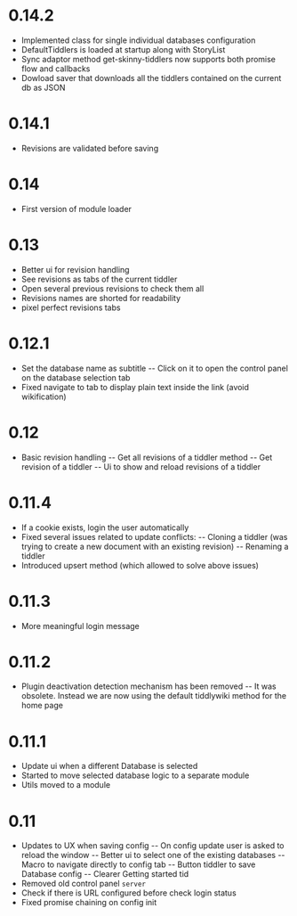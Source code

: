 # 0.14.2
- Implemented class for single individual databases configuration
- DefaultTiddlers is loaded at startup along with StoryList
- Sync adaptor method get-skinny-tiddlers now supports both promise flow and callbacks
- Dowload saver that downloads all the tiddlers contained on the current db as JSON
# 0.14.1
- Revisions are validated before saving 
# 0.14
- First version of module loader
# 0.13
- Better ui for revision handling
 - See revisions as tabs of the current tiddler
 - Open several previous revisions to check them all
 - Revisions names are shorted for readability
 - pixel perfect revisions tabs
# 0.12.1
- Set the database name as subtitle
-- Click on it to open the control panel on the database selection tab
- Fixed navigate to tab to display plain text inside the link (avoid wikification)
# 0.12
- Basic revision handling
-- Get all revisions of a tiddler method
-- Get revision of a tiddler
-- Ui to show and reload revisions of a tiddler
# 0.11.4
- If a cookie exists, login the user automatically
- Fixed several issues related to update conflicts:
-- Cloning a tiddler (was trying to create a new document with an existing revision)
-- Renaming a tiddler
- Introduced upsert method (which allowed to solve above issues)
# 0.11.3
- More meaningful login message
# 0.11.2
- Plugin deactivation detection mechanism has been removed
-- It was obsolete. Instead we are now using the default tiddlywiki method for the home page
# 0.11.1
- Update ui when a different Database is selected
- Started to move selected database logic to a separate module
- Utils moved to a module
# 0.11
- Updates to UX when saving config
-- On config update user is asked to reload the window
-- Better ui to select one of the existing databases
-- Macro to navigate directly to config tab
-- Button tiddler to save Database config
-- Clearer Getting started tid
- Removed old control panel `server`
- Check if there is URL configured before check login status
- Fixed promise chaining on config init